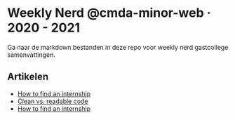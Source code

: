 # Weekly Nerd @cmda-minor-web · 2020 - 2021

Ga naar de markdown bestanden in deze repo voor weekly nerd gastcollege samenvattingen.

## Artikelen

- [How to find an internship](http://victorboucher.dev/blog/internship)
- [Clean vs. readable code](http://victorboucher.dev/blog/clean-vs-readable)
- [How to find an internship](http://victorboucher.dev/blog/progressive-enhancement)
